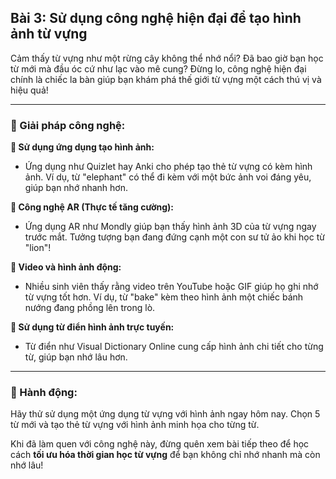 ## Bài 3: Sử dụng công nghệ hiện đại để tạo hình ảnh từ vựng

Cảm thấy từ vựng như một rừng cây không thể nhớ nổi? Đã bao giờ bạn học từ mới mà đầu óc cứ như lạc vào mê cung? Đừng lo, công nghệ hiện đại chính là chiếc la bàn giúp bạn khám phá thế giới từ vựng một cách thú vị và hiệu quả!

---

### 📌 Giải pháp công nghệ:

**🔹 Sử dụng ứng dụng tạo hình ảnh:**
- Ứng dụng như Quizlet hay Anki cho phép tạo thẻ từ vựng có kèm hình ảnh. Ví dụ, từ "elephant" có thể đi kèm với một bức ảnh voi đáng yêu, giúp bạn nhớ nhanh hơn.

**🔹 Công nghệ AR (Thực tế tăng cường):**
- Ứng dụng AR như Mondly giúp bạn thấy hình ảnh 3D của từ vựng ngay trước mắt. Tưởng tượng bạn đang đứng cạnh một con sư tử ảo khi học từ "lion"!

**🔹 Video và hình ảnh động:**
- Nhiều sinh viên thấy rằng video trên YouTube hoặc GIF giúp họ ghi nhớ từ vựng tốt hơn. Ví dụ, từ "bake" kèm theo hình ảnh một chiếc bánh nướng đang phồng lên trong lò.

**🔹 Sử dụng từ điển hình ảnh trực tuyến:**
- Từ điển như Visual Dictionary Online cung cấp hình ảnh chi tiết cho từng từ, giúp bạn nhớ lâu hơn.

---

### 🚀 Hành động:

Hãy thử sử dụng một ứng dụng từ vựng với hình ảnh ngay hôm nay. Chọn 5 từ mới và tạo thẻ từ vựng với hình ảnh minh họa cho từng từ.

Khi đã làm quen với công nghệ này, đừng quên xem bài tiếp theo để học cách **tối ưu hóa thời gian học từ vựng** để bạn không chỉ nhớ nhanh mà còn nhớ lâu!